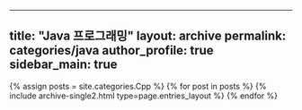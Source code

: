 
---
title: "Java 프로그래밍"
layout: archive
permalink: categories/java
author_profile: true
sidebar_main: true
---


{% assign posts = site.categories.Cpp %}
{% for post in posts %} {% include archive-single2.html type=page.entries_layout %} {% endfor %}
